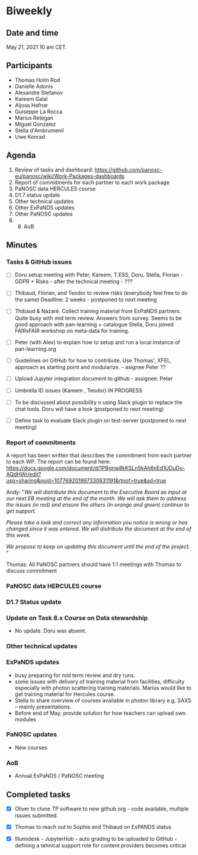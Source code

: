 
#  Biweekly



## Date and time

May 21, 2021 10 am CET.



## Participants
- Thomas Holm Rod
- Danielle Adonis
- Alexandre Stefanov
- Kareem Galal
- Aljosa Hafnar
- Guiseppe La Rocca
- Marius Retegan
- Miguel Gonzalez
- Stella d'Ambrumenil
- Uwe Konrad


## Agenda

1. Review of tasks and dashboard: https://github.com/panosc-eu/panosc/wiki/Work-Packages-dashboards
2. Report of commitments for each partner to each work package
3. PaNOSC data HERCULES course
4. D1.7 status update
5. Other technical updates
6. Other ExPaNDS updates
7. Other PaNOSC updates
8. 8. AoB



## Minutes





### Tasks & GitHub issues

- [ ] Doru setup meeting with Peter, Kareem, T.ESS, Doru, Stella, Florian - GDPR + Risks - after the technical meeting - ??? 
- [ ] Thibaud, Florian, and Teodor to review risks (everybody feel free to do the same)
    Deadline: 2 weeks - postponed to next meeting
    
- [ ] Thibaud & Nazaré. Collect training material from ExPaNDS partners. 
    Quite busy with mid term review. Answers from survey. Seems to be good approach with pan-learning + catalogue
    Stella, Doru joined FAIRsFAIR workshop on meta-data for training. 
- [ ] Peter (with Alex) to explain how to setup and run a local instance of pan-learning.org
- [ ] Guidelines on GitHub for how to contribute. Use Thomas', XFEL, approach as starting point and modularize. - asignee Peter ??
- [ ] Upload Jupyter integration document to github - assignee: Peter
- [ ] Umbrella ID issues (Kareem , Teodor) IN PROGRESS
- [ ] To be discussed about possibility o using Slack plugin to replace the chat tools. 
    Doru will have a look (postponed to next meeting)

- [ ] Define task to evaluate Slack plugin on test-server (postponed to next meeting)

### Report of commitments

A report has been written that describes the commitment from each partner to each WP. The report can be found here: https://docs.google.com/document/d/1PBgnw8kKSLn5kAh6nEd1UDuDo-AQdHWr/edit?usp=sharing&ouid=107769201997330831191&rtpof=true&sd=true

Andy: "_We will distribute this document to the Executive Board as input at our
next EB meeting at the end of the month. We will ask them to address the
issues (in red) and ensure the others (in orange and green) continue to
get support._

_Please take a look and correct any information you notice is wrong or
has changed since it was entered. We will distribute the document at the
end of this week._

_We propose to keep on updating this document until the end of the project._
"

Thomas: All PaNOSC partners should have 1:1 meetings with Thomas to discuss commitment


### PaNOSC data HERCULES course


### D1.7 Status update



### Update on Task 8.x Course on Data stewardship 
- No update. Doru was absent.


### Other technical updates


### ExPaNDS updates
- busy preparing for mid term review and dry runs.
- some issues with delivery of training material from facilities, difficulty especially with photon scattering training materials. Marius would like to get training material for Hercules course.
- Stella to share overview of courses available in photon library e.g. SAXS – mainly presentations. 
- Before end of May, provide solution for how teachers can upload own modules


### PaNOSC updates

- New courses


### AoB

- Annual ExPaNDS / PaNOSC meeting

## Completed tasks
- [x] Oliver to clone TP software to new github org - code available, multiple issues submitted.
- [x] Thomas to reach out to Sophie and Thibaud on ExPANDS status
- [x] Illumidesk - JupyterHub - auto grading to be uploaded to GitHub - defining a tehnical support role for content providers becomes critical

